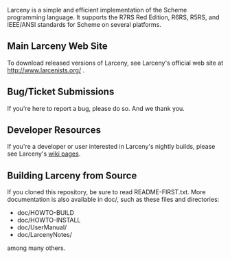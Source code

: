 Larceny is a simple and efficient implementation of the Scheme
programming language.  It supports the R7RS Red Edition, R6RS,
R5RS, and IEEE/ANSI standards for Scheme on several platforms.

## Main Larceny Web Site

To download released versions of Larceny, see Larceny's official
web site at http://www.larcenists.org/ .

## Bug/Ticket Submissions

If you're here to report a bug, please do so.  And we thank you.

## Developer Resources

If you're a developer or user interested in Larceny's nightly
builds, please see Larceny's
[wiki pages](https://github.com/larcenists/larceny/wiki).

## Building Larceny from Source

If you cloned this repository, be sure to read README-FIRST.txt.
More documentation is also available in doc/, such as these files
and directories:

  * doc/HOWTO-BUILD
  * doc/HOWTO-INSTALL
  * doc/UserManual/
  * doc/LarcenyNotes/

among many others.

